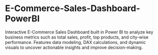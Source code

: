 # E-Commerce-Sales-Dashboard-PowerBI
Interactive E-Commerce Sales Dashboard built in Power BI to analyze key business metrics such as total sales, profit, top products, and city-wise performance.  Features data modeling, DAX calculations, and dynamic visuals to uncover actionable insights and improve decision-making.
